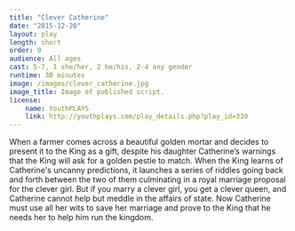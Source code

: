 ```yaml
---
title: "Clever Catherine"
date: "2015-12-20"
layout: play
length: short
order: 9
audience: All ages
cast: 5-7, 1 she/her, 2 he/his, 2-4 any gender
runtime: 30 minutes
image: /images/clever_catherine.jpg
image_title: Image of published script.
license:
    name: YouthPLAYS
    link: http://youthplays.com/play_details.php?play_id=330
---
```


When a farmer comes across a beautiful golden mortar and decides to present it to the King as a gift, despite his daughter Catherine’s warnings that the King will ask for a golden pestle to match. When the King learns of Catherine's uncanny predictions, it launches a series of riddles going back and forth between the two of them culminating in a royal marriage proposal for the clever girl. But if you marry a clever girl, you get a clever queen, and Catherine cannot help but meddle in the affairs of state. Now Catherine must use all her wits to save her marriage and prove to the King that he needs her to help him run the kingdom.
